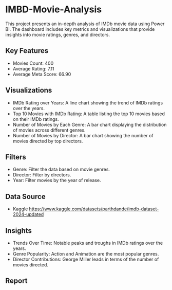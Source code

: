 # IMBD-Movie-Analysis
This project presents an in-depth analysis of IMDb movie data using Power BI. The dashboard includes key metrics and visualizations that provide insights into movie ratings, genres, and directors.

## Key Features
- Movies Count: 400
- Average Rating: 7.11
- Average Meta Score: 66.90

## Visualizations
- IMDb Rating over Years: A line chart showing the trend of IMDb ratings over the years.
- Top 10 Movies with IMDb Rating: A table listing the top 10 movies based on their IMDb ratings.
- Number of Movies by Each Genre: A bar chart displaying the distribution of movies across different genres.
- Number of Movies by Director: A bar chart showing the number of movies directed by top directors.

## Filters
- Genre: Filter the data based on movie genres.
- Director: Filter by directors.
- Year: Filter movies by the year of release.

## Data Source
- Kaggle https://www.kaggle.com/datasets/parthdande/imdb-dataset-2024-updated

## Insights
- Trends Over Time: Notable peaks and troughs in IMDb ratings over the years.
- Genre Popularity: Action and Animation are the most popular genres.
- Director Contributions: George Miller leads in terms of the number of movies directed.

## Report

